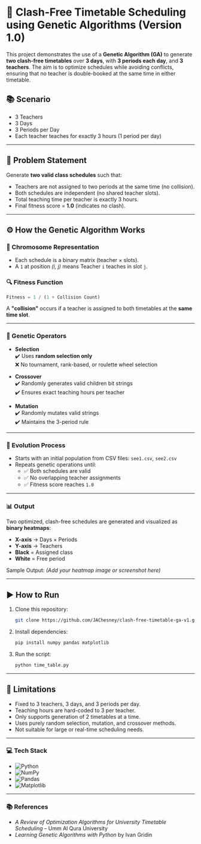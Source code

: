 # 🧬 Clash-Free Timetable Scheduling using Genetic Algorithms (Version 1.0)

This project demonstrates the use of a **Genetic Algorithm (GA)** to generate **two clash-free timetables** over **3 days**, with **3 periods each day**, and **3 teachers**. The aim is to optimize schedules while avoiding conflicts, ensuring that no teacher is double-booked at the same time in either timetable.

## 📚 Scenario

- 3 Teachers  
- 3 Days  
- 3 Periods per Day  
- Each teacher teaches for exactly 3 hours (1 period per day)  

---

## 🧠 Problem Statement

Generate **two valid class schedules** such that:

- Teachers are not assigned to two periods at the same time (no collision).  
- Both schedules are independent (no shared teacher slots).  
- Total teaching time per teacher is exactly 3 hours.  
- Final fitness score = **1.0** (indicates no clash).  

---

## ⚙️ How the Genetic Algorithm Works

### 📌 Chromosome Representation

- Each schedule is a binary matrix (teacher × slots).  
- A `1` at position *(i, j)* means Teacher `i` teaches in slot `j`.  

### 🔍 Fitness Function

```python
Fitness = 1 / (1 + Collision Count)
```

A **"collision"** occurs if a teacher is assigned to both timetables at the **same time slot**.

---

### 🔁 Genetic Operators

- **Selection**  
  ✔️ Uses **random selection only**  
  ❌ No tournament, rank-based, or roulette wheel selection

- **Crossover**  
  ✔️ Randomly generates valid children bit strings  
  ✔️ Ensures exact teaching hours per teacher

- **Mutation**  
  ✔️ Randomly mutates valid strings  
  ✔️ Maintains the 3-period rule

---

### 🔄 Evolution Process

- Starts with an initial population from CSV files: `see1.csv`, `see2.csv`  
- Repeats genetic operations until:
  - ✅ Both schedules are valid  
  - ✅ No overlapping teacher assignments  
  - ✅ Fitness score reaches `1.0`

---

### 📊 Output

Two optimized, clash-free schedules are generated and visualized as **binary heatmaps**:

- **X-axis** → Days × Periods  
- **Y-axis** → Teachers  
- **Black** = Assigned class
- **White** = Free period

Sample Output:
*(Add your heatmap image or screenshot here)*

---
## ▶️ How to Run

1. Clone this repository:

   ```bash
   git clone https://github.com/JAChesney/clash-free-timetable-ga-v1.git
   ```
   
2. Install dependencies:
   
   ```bash
   pip install numpy pandas matplotlib
   ```
   
4. Run the script:
   ```bash
   python time_table.py
   ```
   
---

## 🚫 Limitations

- Fixed to 3 teachers, 3 days, and 3 periods per day.
- Teaching hours are hard-coded to 3 per teacher.
- Only supports generation of 2 timetables at a time.
- Uses purely random selection, mutation, and crossover methods.
- Not suitable for large or real-time scheduling needs.

---

### 💻 Tech Stack

- ![Python](https://img.shields.io/badge/-Python-3776AB?style=flat&logo=python&logoColor=white)
- ![NumPy](https://img.shields.io/badge/-NumPy-013243?style=flat&logo=numpy&logoColor=white)
- ![Pandas](https://img.shields.io/badge/-Pandas-150458?style=flat&logo=pandas&logoColor=white)
- ![Matplotlib](https://img.shields.io/badge/-Matplotlib-ffffff?style=flat&logo=matplotlib&logoColor=black)

---

### 📚 References

- *A Review of Optimization Algorithms for University Timetable Scheduling* – Umm Al Qura University  
- *Learning Genetic Algorithms with Python* by Ivan Gridin
